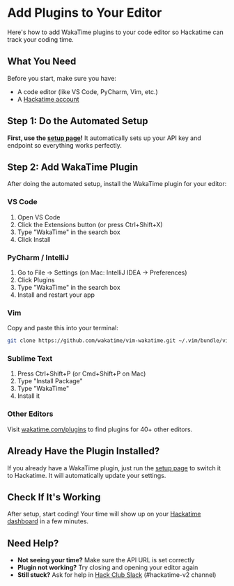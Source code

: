 # Add Plugins to Your Editor

Here's how to add WakaTime plugins to your code editor so Hackatime can track your coding time.

## What You Need

Before you start, make sure you have:

- A code editor (like VS Code, PyCharm, Vim, etc.)
- A [Hackatime account](/)

## Step 1: Do the Automated Setup

**First, use the [setup page](https://hackatime.hackclub.com/my/wakatime_setup)!** It automatically sets up your API key and endpoint so everything works perfectly.

## Step 2: Add WakaTime Plugin

After doing the automated setup, install the WakaTime plugin for your editor:

### VS Code

1. Open VS Code
2. Click the Extensions button (or press Ctrl+Shift+X)
3. Type "WakaTime" in the search box
4. Click Install

### PyCharm / IntelliJ

1. Go to File → Settings (on Mac: IntelliJ IDEA → Preferences)
2. Click Plugins
3. Type "WakaTime" in the search box
4. Install and restart your app

### Vim

Copy and paste this into your terminal:

```bash
git clone https://github.com/wakatime/vim-wakatime.git ~/.vim/bundle/vim-wakatime
```

### Sublime Text

1. Press Ctrl+Shift+P (or Cmd+Shift+P on Mac)
2. Type "Install Package"
3. Type "WakaTime"
4. Install it

### Other Editors

Visit [wakatime.com/plugins](https://wakatime.com/plugins) to find plugins for 40+ other editors.

## Already Have the Plugin Installed?

If you already have a WakaTime plugin, just run the [setup page](https://hackatime.hackclub.com/my/wakatime_setup) to switch it to Hackatime. It will automatically update your settings.

## Check If It's Working

After setup, start coding! Your time will show up on your [Hackatime dashboard](https://hackatime.hackclub.com) in a few minutes.

## Need Help?

- **Not seeing your time?** Make sure the API URL is set correctly
- **Plugin not working?** Try closing and opening your editor again
- **Still stuck?** Ask for help in [Hack Club Slack](https://hackclub.slack.com) (#hackatime-v2 channel)
